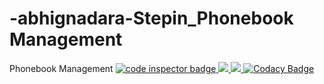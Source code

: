 # -abhignadara-Stepin_Phonebook Management
Phonebook Management
<a href="https://frontend.code-inspector.com/public/user/github/17251A0404">
   <img src="https://code-inspector.com/public/badge/user/github/17251A0404?style=light" alt="code inspector badge" />
   <img src="https://www.code-inspector.com/project/27482/score/svg"/>
   <img src="https://www.code-inspector.com/project/27482/status/svg"/>
   </a>
   [![Codacy Badge](https://app.codacy.com/project/badge/Grade/d23ae072a13246008c7194ef87380aae)](https://www.codacy.com/gh/17251A0404/-abhignadara-Stepin_EmployeeRecordManagementSystem/dashboard?utm_source=github.com&amp;utm_medium=referral&amp;utm_content=17251A0404/-abhignadara-Stepin_EmployeeRecordManagementSystem&amp;utm_campaign=Badge_Grade)

